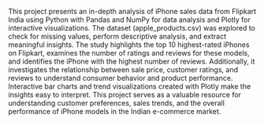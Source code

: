 This project presents an in-depth analysis of iPhone sales data from Flipkart India using Python with Pandas and NumPy for data analysis and Plotly for interactive visualizations. The dataset (apple_products.csv) was explored to check for missing values, perform descriptive analysis, and extract meaningful insights. The study highlights the top 10 highest-rated iPhones on Flipkart, examines the number of ratings and reviews for these models, and identifies the iPhone with the highest number of reviews. Additionally, it investigates the relationship between sale price, customer ratings, and reviews to understand consumer behavior and product performance. Interactive bar charts and trend visualizations created with Plotly make the insights easy to interpret. This project serves as a valuable resource for understanding customer preferences, sales trends, and the overall performance of iPhone models in the Indian e-commerce market.
